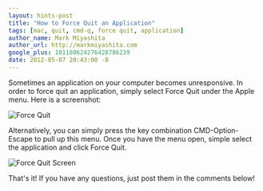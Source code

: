 ```yaml
---
layout: hints-post
title: "How to Force Quit an Application"
tags: [mac, quit, cmd-q, force quit, application]
author_name: Mark Miyashita
author_url: http://markmiyashita.com
google_plus: 101180624276428786239
date: 2012-05-07 20:43:00 -8
---
```


Sometimes an application on your computer becomes unresponsive. In order to force quit an application, simply select Force Quit under the Apple menu. Here is a screenshot:

<img class="clear blog-image-full-border" src="{{site.url}}/images/force_quit.png" title="Force Quit">

Alternatively, you can simply press the key combination CMD-Option-Escape to pull up this menu. Once you have the menu open, simple select the application and click Force Quit.

<img class="clear blog-image-full-border" src="{{site.url}}/images/force_quit2.png" title="Force Quit Screen">

That's it! If you have any questions, just post them in the comments below!